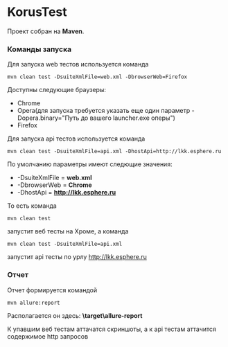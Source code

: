 # KorusTest

Проект собран на **Maven**.

### Команды запуска

Для запуска web тестов используется команда
```
mvn clean test -DsuiteXmlFile=web.xml -DbrowserWeb=Firefox
```

Доступны следующие браузеры:
* Chrome
* Opera(для запуска требуется указать еще один параметр -Dopera.binary="Путь до вашего launcher.exe оперы")
* Firefox

Для запуска api тестов используется команда
```
mvn clean test -DsuiteXmlFile=api.xml -DhostApi=http://lkk.esphere.ru
```

По умолчанию параметры имеют следющие значения:
* -DsuiteXmlFile = **web.xml**
* -DbrowserWeb = **Chrome**
* -DhostApi = **http://lkk.esphere.ru**

То есть команда 
```
mvn clean test
```
запустит веб тесты на Хроме, а команда 
```
mvn clean test -DsuiteXmlFile=api.xml
```
запустит api тесты по урлу http://lkk.esphere.ru

### Отчет
Отчет формируется командой 
```
mvn allure:report
```
Располагается он здесь: **\target\allure-report**

К упавшим веб тестам аттачатся скриншоты, а к api тестам аттачится содержимое http запросов
